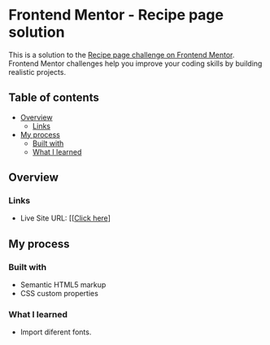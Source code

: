 # Frontend Mentor - Recipe page solution

This is a solution to the [Recipe page challenge on Frontend Mentor](https://www.frontendmentor.io/challenges/recipe-page-KiTsR8QQKm). Frontend Mentor challenges help you improve your coding skills by building realistic projects. 

## Table of contents

- [Overview](#overview)
  - [Links](#links)
- [My process](#my-process)
  - [Built with](#built-with)
  - [What I learned](#what-i-learned)
  
## Overview

### Links

- Live Site URL: [[[Click here]([url](https://lagogiovanna.github.io/Recipe-Page/))]

## My process

### Built with

- Semantic HTML5 markup
- CSS custom properties

### What I learned

- Import diferent fonts.
